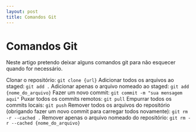 ```yaml
---
layout: post
title: Comandos Git
---
```


# Comandos Git

Neste artigo pretendo deixar alguns comandos git para não esquecer quando for necessário.

Clonar o repositório: `git clone {url}`
Adicionar todos os arquivos ao staged: `git add .`
Adicionar apenas o arquivo nomeado ao staged: `git add {nome_do_arquivo}`
Fazer um novo commit: `git commit -m "sua mensagem aqui"`
Puxar todos os commits remotos: `git pull`
Empurrar todos os commits locais: `git push`
Remover todos os arquivos do repositório (obrigando fazer um novo commit para carregar todos novamente): `git rm -r --cached .`
Remover apenas o arquivo nomeado do repositório: `git rm -r --cached {nome_do_arquivo}`
